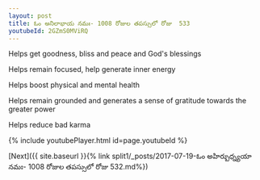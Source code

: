 ```yaml
---
layout: post
title: ఓం అనిలాభాయ నమః- 1008 రోజుల తపస్సులో రోజు  533
youtubeId: 2GZmS0MViRQ
---
```

 
 
Helps get goodness, bliss and peace and God's blessings
 
Helps remain focused, help generate inner energy 
 
Helps boost physical and mental health 
 
Helps remain grounded and generates a sense of gratitude towards the greater power 
 
Helps reduce bad karma
 
 
 
 


{% include youtubePlayer.html id=page.youtubeId %}
 
[Next]({{ site.baseurl }}{% link  split1/_posts/2017-07-19-ఓం అహిర్బుధ్న్యయా నమః- 1008 రోజుల తపస్సులో రోజు  532.md%})
 
